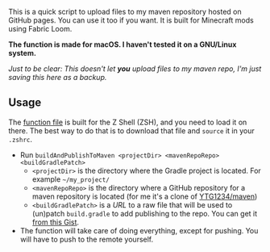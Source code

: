 This is a quick script to upload files to my maven repository hosted on GitHub pages. You can use it too if you want. It is built for Minecraft mods using Fabric Loom.

**The function is made for macOS. I haven't tested it on a GNU/Linux system.**

*Just to be clear: This doesn't let **you** upload files to my maven repo, I'm just saving this here as a backup.*

## Usage
The [function file](#file-function-zsh) is built for the Z Shell (ZSH), and you need to load it on there. The best way to do that is to download that file and `source` it in your `.zshrc`.

* Run `buildAndPublishToMaven <projectDir> <mavenRepoRepo> <buildGradlePatch>`
    * `<projectDir>` is the directory where the Gradle project is located. For example `~/my_project/`
    * `<mavenRepoRepo>` is the directory where a GitHub repository for a maven repository is located (for me it's a clone of [YTG1234/maven](https://github.com/YTG1234/maven))
    * `<buildGradlePatch>` is a *URL* to a raw file that will be used to (un)patch `build.gradle` to add publishing to the repo. You can get it [from this Gist](#file-build-gradle-patch).
* The function will take care of doing everything, except for pushing. You will have to push to the remote yourself.
